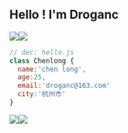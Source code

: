 ## Hello ! I'm Droganc

<div class="half" style="display:flex">
    <img src="https://droganc-github.oss-cn-hangzhou.aliyuncs.com/github/0.jpeg">
    <img src="https://droganc-github.oss-cn-hangzhou.aliyuncs.com/github/1.jpg">
</div>

```javascript
// dec: hello.js
class Chenlong {
  name:'chen long',
  age:25,
  email:'droganc@163.com'
  city:'杭州市'
}
```
<div class="half" style="display:flex">
    <img src="https://droganc-github.oss-cn-hangzhou.aliyuncs.com/github/2.jpg">
    <img src="https://droganc-github.oss-cn-hangzhou.aliyuncs.com/github/2.jpg">
</div>
